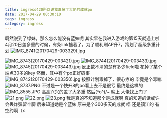```yaml
---
title: ingress420所以说我毒掉了大佬的成就po
date: 2017-04-29 00:30:10
tags: ingress
category: ingress
---
```

既然说到了绿妹，那么怎么能没有蓝妹呢
其实早在我进入游戏的第15天就遇上啦
4月20日盖多重的时候，有条link挡着了，为了顺利刷AP升7，策划了超级多重计划
![IMG_8741(20170429-003329).jpg][1]


<!--more-->


![IMG_8743(20170429-003421).jpg][2]
![IMG_8744(20170429-003433).jpg][3]
![IMG_8745(20170429-003443).jpg][4]
反正数不清的楚有多少field啦
花掉了某个端点30多的key
然而，其中有个po正好碍事
![IMG_8742(20170429-003350).jpg][5]
按照计划毒掉了，很心疼的
毕竟是个毒嘛
![IMG_8737.PNG][6]
不过是一个快升8的po看上去不是很亏
最终是这样的
![IMG_8555.JPG][7]
高高兴兴的盖了大多重
然后\(^o^)/~
晚上
大佬找上门了
![21.png][8]
![22.png][9]
![23.png][10]
我是真的不知道那个是成就啊
真的知道的话或许会丢炸弹留个脚
后来知道她是个蓝妹
原来是个300多天的成就
唔
还是镇江的
有空约啊（x

  [1]: https://img.totoro.ink/images/2017/07/02/Y4rJ.jpg
  [2]: https://img.totoro.ink/images/2017/07/02/YXG3.jpg
  [3]: https://img.totoro.ink/images/2017/07/02/YSbY.jpg
  [4]: https://img.totoro.ink/images/2017/07/02/YVlp.jpg
  [5]: https://img.totoro.ink/images/2017/07/02/Yp7i.jpg
  [6]: https://img.totoro.ink/images/2017/07/02/j66o.png
  [7]: https://img.totoro.ink/images/2017/07/02/jTBX.jpg
  [8]: https://img.totoro.ink/images/2017/07/02/jYfN.jpg
  [9]: https://img.totoro.ink/images/2017/07/02/jjXu.jpg
  [10]: https://img.totoro.ink/images/2017/07/02/jqug.jpg
